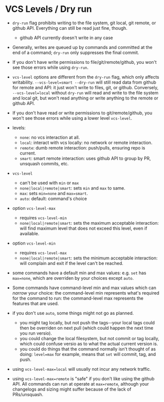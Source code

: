 # VCS Levels / Dry run

- `dry-run` flag prohibits writing to the file system, git local, git
  remote, or github API. Everything can still be read just fine, though.
  - github API currently doesn't write in any case

- Generally, writes are queued up by commands and committed at the end
  of a command; `dry-run` only suppresses the final commit.

- If you don't have write permissions to file/git/remote/github, you
  won't see those errors while using `dry-run`.

- `vcs-level` options are different from the `dry-run` flag, which only
  affects writability. `--vcs-level=smart --dry-run` will still read
  data from github for remote and API: it just won't write to files,
  git, or github. Conversely, `--vcs-level=local` without `dry-run` will
  read and write to the file system and local git, but won't read
  anything or write anything to the remote or github API.

- If you don't have read or write permissions to git/remote/github, you
  won't see those errors while using a lower level `vcs-level`.

- levels:

  - `none`: no vcs interaction at all.
  - `local`: interact with vcs locally: no network or remote
    interaction.
  - `remote`: dumb remote interaction: push/pulls, ensuring repo is
    current.
  - `smart`: smart remote interaction: uses github API to group by PR,
    unsquash commits, etc.

- `vcs-level`
  - can't be used with `min` or `max`
  - `none|local|remote|smart`: sets `min` and `max` to same.
  - `max`: sets `min=none` and `max=smart`.
  - `auto`: default: command's choice

- option `vcs-level-max`
  - requires `vcs-level-min`
  - `none|local|remote|smart`: sets the maximum acceptable interaction:
    will find maximum level that does not exceed this level, even if
    available.

- option `vcs-level-min`
  - requires `vcs-level-max`
  - `none|local|remote|smart`: sets the minimum acceptable interaction:
    will complain and exit if the level can't be reached.

- some commands have a default min and max values: e.g. `set` has
  `max=none`, which are overriden by your choices except `auto`.

- Some commands have command-level min and max values which can *narrow*
  your choice: the command-level min represents what's required for the
  command to run: the command-level max represents the features that are
  used.

- if you don't use `auto`, some things might not go as
  planned.
  - you might tag locally, but not push the tags--your local tags could
    then be overriden on next pull (which could happen the next time you
    run versio).
  - you could change the local filesystem, but not commit or tag
    locally, which could confuse versio as to what the actual current
    version is.
  - you could do things that the command normally isn't thought of as
    doing: `level=max` for example, means that `set` will commit, tag,
    and push.

- using `vcs-level-max=local` will usually not incur any network
  traffic.

- using `vcs-level-max=remote` is "safe" if you don't like using the
  github API. All commands can run at operate at `max=remote`, although
  your changelogs and sizing might suffer because of the lack of
  PRs/unsquash.
